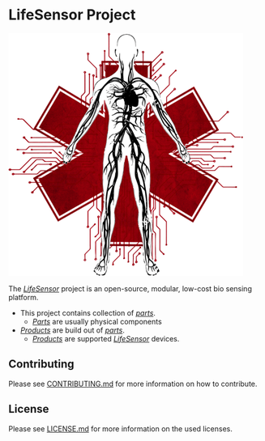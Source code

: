 # LifeSensor Project

![lifesensor_logo.png](./docs/lifesensor_logo.png)

The [*LifeSensor*](lifesensor.org) project is an open-source, modular, low-cost bio sensing platform.

- This project contains collection of [*parts*](./parts/).
  - [*Parts*](./parts/) are usually physical components
- [*Products*](./products/) are build out of [*parts*](./parts/).
  - [*Products*](./products/) are supported [*LifeSensor*](lifesensor.org) devices.

## Contributing
Please see
[CONTRIBUTING.md](./CONTRIBUTING.md)
for more information on how to contribute.

## License
Please see
[LICENSE.md](./LICENSE.md)
for more information on the used licenses.